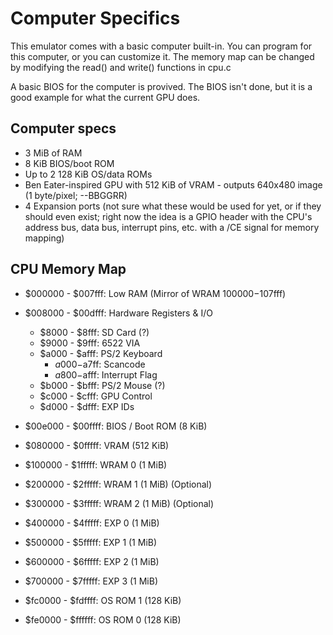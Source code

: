 
# Computer Specifics

This emulator comes with a basic computer built-in. You can program for this computer, or you can customize it.
The memory map can be changed by modifying the read() and write() functions in cpu.c

A basic BIOS for the computer is provived. The BIOS isn't done, but it is a good example for what the current GPU does.

## Computer specs

- 3 MiB of RAM
- 8 KiB BIOS/boot ROM
- Up to 2 128 KiB OS/data ROMs
- Ben Eater-inspired GPU with 512 KiB of VRAM - outputs 640x480 image (1 byte/pixel; --BBGGRR)
- 4 Expansion ports (not sure what these would be used for yet, or if they should even exist; right now the idea is a GPIO header with the CPU's address bus, data bus, interrupt pins, etc. with a /CE signal for memory mapping)

## CPU Memory Map

- $000000 - $007fff: Low RAM (Mirror of WRAM $100000-$107fff)
- $008000 - $00dfff: Hardware Registers & I/O
  - $8000 - $8fff: SD Card (?)
  - $9000 - $9fff: 6522 VIA
  - $a000 - $afff: PS/2 Keyboard
    - $a000-$a7ff: Scancode
    - $a800-$afff: Interrupt Flag
  - $b000 - $bfff: PS/2 Mouse (?)
  - $c000 - $cfff: GPU Control
  - $d000 - $dfff: EXP IDs
- $00e000 - $00ffff: BIOS / Boot ROM (8 KiB)
- $080000 - $0fffff: VRAM (512 KiB)

- $100000 - $1fffff: WRAM 0 (1 MiB)
- $200000 - $2fffff: WRAM 1 (1 MiB) (Optional)
- $300000 - $3fffff: WRAM 2 (1 MiB) (Optional)

- $400000 - $4fffff: EXP 0 (1 MiB)
- $500000 - $5fffff: EXP 1 (1 MiB)
- $600000 - $6fffff: EXP 2 (1 MiB)
- $700000 - $7fffff: EXP 3 (1 MiB)

- $fc0000 - $fdffff: OS ROM 1 (128 KiB)
- $fe0000 - $ffffff: OS ROM 0 (128 KiB)
